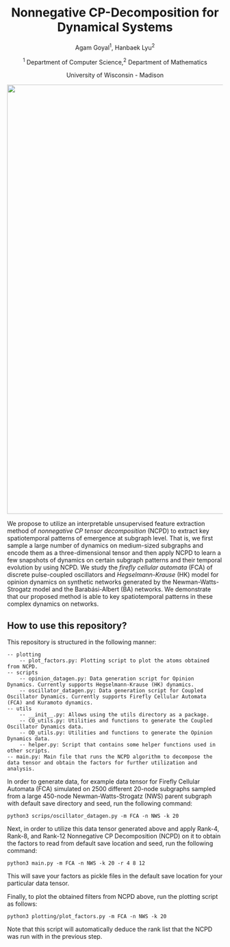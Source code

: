 <h1 align="center">Nonnegative CP-Decomposition for Dynamical Systems</h1>
<p align="center">Agam Goyal<sup>1</sup>, Hanbaek Lyu<sup>2</sup></p>
<p align="center"><sup>1</sup> Department of Computer Science,<sup>2</sup> Department of Mathematics</p>
<p align="center">University of Wisconsin - Madison</p>
<!-- <p align="center">
  <a href="https://github.com/AGoyal0512/NCPD-Dynamics" alt="ArXiv">
        <img src="https://img.shields.io/badge/Preprint-arXiv-blue.svg" /></a>
</p> -->

<p align="center">
  <img src ="rep_figure.png"  width="1000"/>
</p>

We propose to utilize an interpretable unsupervised feature extraction method of *nonnegative CP tensor decomposition* (NCPD) to extract key spatiotemporal patterns of emergence at subgraph level. That is, we first sample a large number of dynamics on medium-sized subgraphs and encode them as a three-dimensional tensor and then apply NCPD to learn a few snapshots of dynamics on certain subgraph patterns and their temporal evolution by using NCPD. We study the *firefly cellular automata* (FCA) of discrete pulse-coupled oscillators and *Hegselmann-Krause* (HK) model for opinion dynamics on synthetic networks generated by the Newman-Watts-Strogatz model and the Barabási-Albert (BA) networks. We demonstrate that our proposed method is able to key spatiotemporal patterns in these complex dynamics on networks. 


## How to use this repository?

This repository is structured in the following manner:

```
-- plotting
    -- plot_factors.py: Plotting script to plot the atoms obtained from NCPD.
-- scripts
    -- opinion_datagen.py: Data generation script for Opinion Dynamics. Currently supports Hegselmann-Krause (HK) dynamics.
    -- oscillator_datagen.py: Data generation script for Coupled Oscillator Dynamics. Currently supports Firefly Cellular Automata (FCA) and Kuramoto dynamics.
-- utils
    -- __init__.py: Allows using the utils directory as a package.
    -- CO_utils.py: Utilities and functions to generate the Coupled Oscillator Dynamics data.
    -- OD_utils.py: Utilities and functions to generate the Opinion Dynamics data.
    -- helper.py: Script that contains some helper functions used in other scripts.
-- main.py: Main file that runs the NCPD algorithm to decompose the data tensor and obtain the factors for further utilization and analysis.
```

In order to generate data, for example data tensor for Firefly Cellular Automata (FCA) simulated on 2500 different 20-node subgraphs sampled from a large 450-node Newman-Watts-Strogatz (NWS) parent subgraph with default save directory and seed, run the following command:

```
python3 scrips/oscillator_datagen.py -m FCA -n NWS -k 20 
```

Next, in order to utilize this data tensor generated above and apply Rank-4, Rank-8, and Rank-12 Nonnegative CP Decomposition (NCPD) on it to obtain the factors to read from default save location and seed, run the following command:

```
python3 main.py -m FCA -n NWS -k 20 -r 4 8 12
```

This will save your factors as pickle files in the default save location for your particular data tensor.

Finally, to plot the obtained filters from NCPD above, run the plotting script as follows:

```
python3 plotting/plot_factors.py -m FCA -n NWS -k 20
```

Note that this script will automatically deduce the rank list that the NCPD was run with in the previous step.
